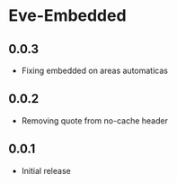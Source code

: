 Eve-Embedded
===========

0.0.3
-----

* Fixing embedded on areas automaticas

0.0.2
-----

* Removing quote from no-cache header

0.0.1
-----

* Initial release
